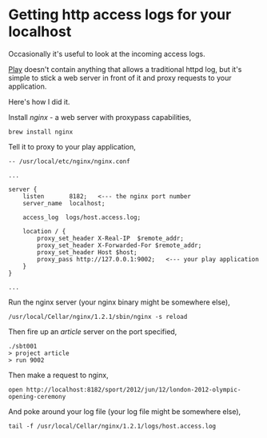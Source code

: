 Getting http access logs for your localhost 
===========================================

Occasionally it's useful to look at the incoming access logs.

[Play](http://www.playframework.org/documentation) doesn't contain anything that allows a traditional
httpd log, but it's simple to stick a web server in front of it and proxy requests to your application. 

Here's how I did it.

Install _nginx_ - a web server with proxypass capabilities,

    brew install nginx

Tell it to proxy to your play application,

    -- /usr/local/etc/nginx/nginx.conf
    
    ...

    server {
        listen       8182;   <--- the nginx port number
        server_name  localhost;

        access_log  logs/host.access.log;
    
        location / { 
            proxy_set_header X-Real-IP  $remote_addr;
            proxy_set_header X-Forwarded-For $remote_addr;
            proxy_set_header Host $host;
            proxy_pass http://127.0.0.1:9002;   <--- your play application
        }   
    }

    ...

Run the nginx server (your nginx binary might be somewhere else),

    /usr/local/Cellar/nginx/1.2.1/sbin/nginx -s reload

Then fire up an _article_ server on the port specified,

    ./sbt001
    > project article
    > run 9002

Then make a request to nginx,
    
    open http://localhost:8182/sport/2012/jun/12/london-2012-olympic-opening-ceremony

And poke around your log file (your log file might be somewhere else),

    tail -f /usr/local/Cellar/nginx/1.2.1/logs/host.access.log

